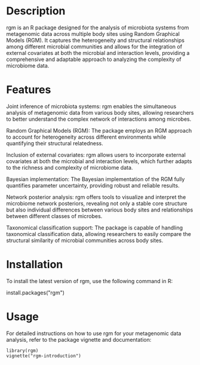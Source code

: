 # Description 

rgm is an R package designed for the analysis of microbiota systems from metagenomic data across multiple body sites using Random Graphical Models (RGM). It captures the heterogeneity and structural relationships among different microbial communities and allows for the integration of external covariates at both the microbial and interaction levels, providing a comprehensive and adaptable approach to analyzing the complexity of microbiome data.

# Features

Joint inference of microbiota systems: rgm enables the simultaneous analysis of metagenomic data from various body sites, allowing researchers to better understand the complex network of interactions among microbes.

Random Graphical Models (RGM): The package employs an RGM approach to account for heterogeneity across different environments while quantifying their structural relatedness.

Inclusion of external covariates: rgm allows users to incorporate external covariates at both the microbial and interaction levels, which further adapts to the richness and complexity of microbiome data.

Bayesian implementation: The Bayesian implementation of the RGM fully quantifies parameter uncertainty, providing robust and reliable results.

Network posterior analysis: rgm offers tools to visualize and interpret the microbiome network posteriors, revealing not only a stable core structure but also individual differences between various body sites and relationships between different classes of microbes.

Taxonomical classification support: The package is capable of handling taxonomical classification data, allowing researchers to easily compare the structural similarity of microbial communities across body sites.

# Installation

To install the latest version of rgm, use the following command in R:

install.packages("rgm")

# Usage

For detailed instructions on how to use rgm for your metagenomic data analysis, refer to the package vignette and documentation:

```
library(rgm)
vignette("rgm-introduction")
```
